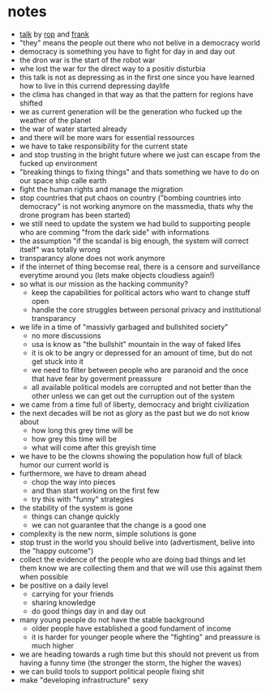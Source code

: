 # notes

* [talk](https://events.ccc.de/congress/2015/Fahrplan/events/7501.html) by [rop](https://events.ccc.de/congress/2015/Fahrplan/speakers/1572.html) and [frank](https://events.ccc.de/congress/2015/Fahrplan/speakers/1633.html)
* "they" means the people out there who not belive in a democracy world
* democracy is something you have to fight for day in and day out
* the dron war is the start of the robot war
* whe lost the war for the direct way to a positiv disturbia
* this talk is not as depressing as in the first one since you have learned how to live in this currend depressing daylife
* the clima has changed in that way as that the pattern for regions have shifted
* we as current generation will be the generation who fucked up the weather of the planet
* the war of water started already
* and there will be more wars for essential ressources
* we have to take responsibility for the current state
* and stop trusting in the bright future where we just can escape from the fucked up environment
* "breaking things to fixing things" and thats something we have to do on our space ship calle earth
* fight the human rights and manage the migration
* stop countries that put chaos on country ("bombing countries into democracy" is not working anymore on the massmedia, thats why the drone program has been started)
* we still need to update the system we had build to supporting people who are comming "from the dark side" with informations
* the assumption "if the scandal is big enough, the system will correct itself" was totally wrong
* transparancy alone does not work anymore
* if the internet of thing becomse real, there is a censore and surveillance everytime around you (lets make objects cloudless again!)
* so what is our mission as the hacking community?
    * keep the capabilities for political actors who want to change stuff open
    * handle the core struggles between personal privacy and institutional transparancy
* we life in a time of "massivly garbaged and bullshited society"
    * no more discussions
    * usa is know as "the bullshit" mountain in the way of faked lifes
    * it is ok to be angry or depressed for an amount of time, but do not get stuck into it
    * we need to filter between people who are paranoid and the once that have fear by goverment preassure
    * all available political models are corrupted and not better than the other unless we can get out the curruption out of the system
* we came from a time full of liberty, democracy and bright civilization
* the next decades will be not as glory as the past but we do not know about
    * how long this grey time will be
    * how grey this time will be
    * what will come after this greyish time
* we have to be the clowns showing the population how full of black humor our current world is
* furthermore, we have to dream ahead
    * chop the way into pieces
    * and than start working on the first few
    * try this with "funny" strategies
* the stability of the system is gone
    * things can change quickly
    * we can not guarantee that the change is a good one
* complexity is the new norm, simple solutions is gone
* stop trust in the world you should belive into (advertisment, belive into the "happy outcome")
* collect the evidence of the people who are doing bad things and let them know we are collecting them and that we will use this against them when possible
* be positive on a daily level
    * carrying for your friends
    * sharing knowledge
    * do good things day in and day out
* many young people do not have the stable background
    * older people have established a good fundament of income
    * it is harder for younger people where the "fighting" and preassure is much higher
* we are heading towards a rugh time but this should not prevent us from having a funny time (the stronger the storm, the higher the waves)
* we can build tools to support political people fixing shit
* make "developing infrastructure" sexy
